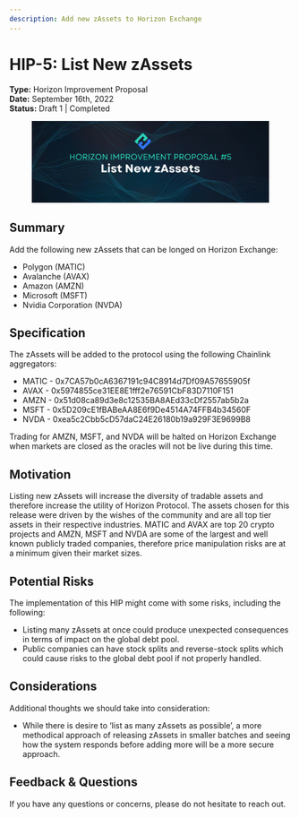 ```yaml
---
description: Add new zAssets to Horizon Exchange
---
```


# HIP-5: List New zAssets

**Type:** Horizon Improvement Proposal\
**Date:** September 16th, 2022\
**Status:** Draft 1  | Completed

<figure><img src="../../../.gitbook/assets/5.png" alt=""><figcaption></figcaption></figure>

## Summary

Add the following new zAssets that can be longed on Horizon Exchange:&#x20;

* Polygon (MATIC)&#x20;
* Avalanche (AVAX)&#x20;
* Amazon (AMZN)&#x20;
* Microsoft (MSFT)&#x20;
* Nvidia Corporation (NVDA)

## Specification

The zAssets will be added to the protocol using the following Chainlink aggregators:&#x20;

* MATIC - 0x7CA57b0cA6367191c94C8914d7Df09A57655905f&#x20;
* AVAX - 0x5974855ce31EE8E1fff2e76591CbF83D7110F151&#x20;
* AMZN - 0x51d08ca89d3e8c12535BA8AEd33cDf2557ab5b2a&#x20;
* MSFT - 0x5D209cE1fBABeAA8E6f9De4514A74FFB4b34560F&#x20;
* NVDA - 0xea5c2Cbb5cD57daC24E26180b19a929F3E9699B8

Trading for AMZN, MSFT, and NVDA will be halted on Horizon Exchange when markets are closed as the oracles will not be live during this time.

## Motivation

Listing new zAssets will increase the diversity of tradable assets and therefore increase the utility of Horizon Protocol. The assets chosen for this release were driven by the wishes of the community and are all top tier assets in their respective industries. MATIC and AVAX are top 20 crypto projects and AMZN, MSFT and NVDA are some of the largest and well known publicly traded companies, therefore price manipulation risks are at a minimum given their market sizes.

## **Potential Risks**

The implementation of this HIP might come with some risks, including the following:

* Listing many zAssets at once could produce unexpected consequences in terms of impact on the global debt pool.&#x20;
* Public companies can have stock splits and reverse-stock splits which could cause risks to the global debt pool if not properly handled.

## Considerations

Additional thoughts we should take into consideration:

* While there is desire to ‘list as many zAssets as possible’, a more methodical approach of releasing zAssets in smaller batches and seeing how the system responds before adding more will be a more secure approach.

## Feedback & Questions

If you have any questions or concerns, please do not hesitate to reach out.
